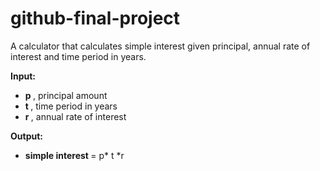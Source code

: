 # github-final-project

A calculator that calculates simple interest given principal, annual rate of interest and time period in years.

<b> Input: </b>
- <b> p </b>, principal amount
- <b> t </b>, time period in years
- <b> r </b>, annual rate of interest

<b> Output: </b>
- <b> simple interest </b> = p* t *r
